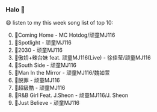 

### Halo 👋

😄 listen to my this week song list of top 10:

0. 🌈Coming Home - MC Hotdog/顽童MJ116
1. 🌈Spotlight - 顽童MJ116
2. 🌈2030 - 顽童MJ116
3. 🌈傲娇+辣台妹 feat. 顽童MJ116(Live) - 徐佳莹/顽童MJ116
4. 🌈South Side - 顽童MJ116
5. 🌈Man In the Mirror   - 顽童MJ116/魏如萱
6. 🌈脱罪 - 顽童MJ116
7. 🌈超級酷 - 顽童MJ116
8. 🌈R&B Girl Feat. J.Sheon - 顽童MJ116/J. Sheon
9. 🌈Just Believe - 顽童MJ116


